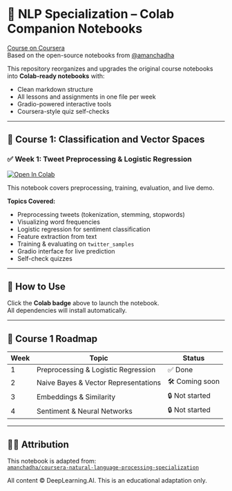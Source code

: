 # 🧠 NLP Specialization – Colab Companion Notebooks

[Course on Coursera](https://www.coursera.org/specializations/natural-language-processing)  
Based on the open-source notebooks from [@amanchadha](https://github.com/amanchadha/coursera-natural-language-processing-specialization)

This repository reorganizes and upgrades the original course notebooks into **Colab-ready notebooks** with:
- Clean markdown structure
- All lessons and assignments in one file per week
- Gradio-powered interactive tools
- Coursera-style quiz self-checks

---

## 📘 Course 1: Classification and Vector Spaces

### ✅ Week 1: Tweet Preprocessing & Logistic Regression

[![Open In Colab](https://colab.research.google.com/assets/colab-badge.svg)](https://colab.research.google.com/github/Joe-rini/nlp-specialization-colab/blob/main/Week1_Complete_Final_A1First.ipynb)

This notebook covers preprocessing, training, evaluation, and live demo.

**Topics Covered:**
- Preprocessing tweets (tokenization, stemming, stopwords)
- Visualizing word frequencies
- Logistic regression for sentiment classification
- Feature extraction from text
- Training & evaluating on `twitter_samples`
- Gradio interface for live prediction
- Self-check quizzes

---

## 🚀 How to Use

Click the **Colab badge** above to launch the notebook.  
All dependencies will install automatically.

---

## 📅 Course 1 Roadmap

| Week | Topic                                   | Status     |
|------|-----------------------------------------|------------|
| 1    | Preprocessing & Logistic Regression     | ✅ Done     |
| 2    | Naive Bayes & Vector Representations    | 🛠️ Coming soon |
| 3    | Embeddings & Similarity                 | 🔒 Not started |
| 4    | Sentiment & Neural Networks             | 🔒 Not started |

---

## 🧑‍💻 Attribution

This notebook is adapted from:  
[`amanchadha/coursera-natural-language-processing-specialization`](https://github.com/amanchadha/coursera-natural-language-processing-specialization)

All content © DeepLearning.AI. This is an educational adaptation only.

